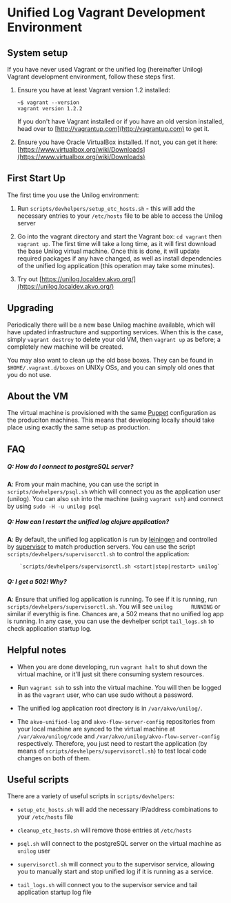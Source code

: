 # Unified Log Vagrant Development Environment 

## System setup

If you have never used Vagrant or the unified log (hereinafter Unilog) Vagrant development environment, follow these steps first.

1. Ensure you have at least Vagrant version 1.2 installed:
    
       ~$ vagrant --version
	   vagrant version 1.2.2

   If you don't have Vagrant installed or if you have an old version installed, head over to [http://vagrantup.com](http://vagrantup.com) to get it.
   
2. Ensure you have Oracle VirtualBox installed. If not, you can get it here: [https://www.virtualbox.org/wiki/Downloads](https://www.virtualbox.org/wiki/Downloads)

## First Start Up

The first time you use the Unilog environment:

1. Run `scripts/devhelpers/setup_etc_hosts.sh` - this will add the necessary entries to your `/etc/hosts` file to be able to access the Unilog server

2. Go into the vagrant directory and start the Vagrant box: `cd vagrant` then `vagrant up`. The first time will take a long time, as it will first download the base Unilog virtual machine. Once this is done, it will update required packages if any have changed, as well as install dependencies of the unified log application (this operation may take some minutes).

3. Try out [https://unilog.localdev.akvo.org/](https://unilog.localdev.akvo.org/)

## Upgrading

Periodically there will be a new base Unilog machine available, which will have updated infrastructure and supporting services. When this is the case, simply `vagrant destroy` to delete your old VM, then `vagrant up` as before; a completely new machine will be created.

You may also want to clean up the old base boxes. They can be found in `$HOME/.vagrant.d/boxes` on UNIXy OSs, and you can simply old ones that you do not use. 


## About the VM

The virtual machine is provisioned with the same [Puppet](http://puppetlabs.com/puppet/what-is-puppet) configuration as the produciton machines. This means that developing locally should take place using exactly the same setup as production.


## FAQ

##### Q: How do I connect to postgreSQL server?
**A**: From your main machine, you can use the script in `scripts/devhelpers/psql.sh` which will connect you as the application user (unilog). You can also `ssh` into the machine (using `vagrant ssh`) and connect by using `sudo -H -u unilog psql`

##### Q: How can I restart the unified log clojure application?
**A**: By default, the unified log application is run by [leiningen](http://leiningen.org/) and controlled by [supervisor](http://supervisord.org/) to match production servers. You can use the script `scripts/devhelpers/supervisorctl.sh` to control the application:

        `scripts/devhelpers/supervisorctl.sh <start|stop|restart> unilog`

##### Q: I get a 502! Why?
**A**: Ensure that unified log application is running. To see if it is running, run `scripts/devhelpers/supervisorctl.sh`. You will see `unilog      RUNNING` or similar if everythig is fine. Chances are, a 502 means that no unified log app is running. In any case, you can use the devhelper script `tail_logs.sh` to check application startup log. 



## Helpful notes

* When you are done developing, run `vagrant halt` to shut down the virtual machine, or it'll just sit there consuming system resources.
 
* Run `vagrant ssh` to ssh into the virtual machine. You will then be logged in as the `vagrant` user, who can use sudo without a password.

* The unified log application root directory is in `/var/akvo/unilog/`.

* The `akvo-unified-log` and `akvo-flow-server-config` repositories from your local machine are synced to the virtual machine at `/var/akvo/unilog/code` and `/var/akvo/unilog/akvo-flow-server-config` respectively. Therefore, you just need to restart the application (by means of `scripts/devhelpers/supervisorctl.sh`) to test local code changes on both of them.



## Useful scripts

There are a variety of useful scripts in `scripts/devhelpers`:

* `setup_etc_hosts.sh` will add the necessary IP/address combinations to your `/etc/hosts` file

* `cleanup_etc_hosts.sh` will remove those entries at `/etc/hosts`

* `psql.sh` will connect to the postgreSQL server on the virtual machine as `unilog` user

* `supervisorctl.sh` will connect you to the supervisor service, allowing you to manually start and stop unified log if it is running as a service.

* `tail_logs.sh` will connect you to the supervisor service and tail application startup log file

